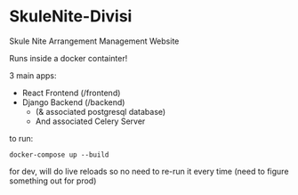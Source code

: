 # SkuleNite-Divisi
Skule Nite Arrangement Management Website

Runs inside a docker containter!

3 main apps:
- React Frontend (/frontend)
- Django Backend (/backend)
  - (& associated postgresql database)
  - And associated Celery Server

to run:
```
docker-compose up --build
```
for dev, will do live reloads so no need to re-run it every time
(need to figure something out for prod)